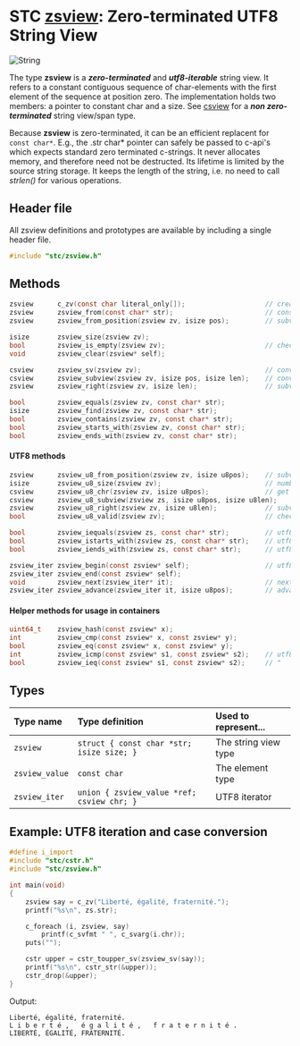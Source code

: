 # STC [zsview](../include/stc/zsview.h): Zero-terminated UTF8 String View
![String](pics/string.jpg)

The type **zsview** is a ***zero-terminated*** and ***utf8-iterable*** string view. It refers to a
constant contiguous sequence of char-elements with the first element of the sequence at position zero.
The implementation holds two members: a pointer to constant char and a size. See [csview](csview_api.md)
for a ***non zero-terminated*** string view/span type.

Because **zsview** is zero-terminated, it can be an efficient replacent for `const char*`. E.g., the .str
char* pointer can safely be passed to c-api's which expects standard zero terminated c-strings. It never
allocates memory, and therefore need not be destructed. Its lifetime is limited by the source string
storage. It keeps the length of the string, i.e. no need to call *strlen()* for various operations.

## Header file

All zsview definitions and prototypes are available by including a single header file.

```c
#include "stc/zsview.h"
```

## Methods
```c
zsview      c_zv(const char literal_only[]);                    // create from string literal only
zsview      zsview_from(const char* str);                       // construct from const char*
zsview      zsview_from_position(zsview zv, isize pos);         // subview starting from index pos

isize       zsview_size(zsview zv);
bool        zsview_is_empty(zsview zv);                         // check if size == 0
void        zsview_clear(zsview* self);

csview      zsview_sv(zsview zv);                               // convert to csview type
csview      zsview_subview(zsview zv, isize pos, isize len);    // convert to csview type
zsview      zsview_right(zsview zv, isize len);                 // subview of the trailing n bytes

bool        zsview_equals(zsview zv, const char* str);
isize       zsview_find(zsview zv, const char* str);
bool        zsview_contains(zsview zv, const char* str);
bool        zsview_starts_with(zsview zv, const char* str);
bool        zsview_ends_with(zsview zv, const char* str);
```

#### UTF8 methods
```c
zsview      zsview_u8_from_position(zsview zv, isize u8pos);    // subview starting from rune u8pos
isize       zsview_u8_size(zsview zv);                          // number of utf8 runes
csview      zsview_u8_chr(zsview zv, isize u8pos);              // get rune at rune position
csview      zsview_u8_subview(zsview zs, isize u8pos, isize u8len);
zsview      zsview_u8_right(zsview zv, isize u8len);            // subview of the last u8len runes
bool        zsview_u8_valid(zsview zv);                         // check utf8 validity of zv

bool        zsview_iequals(zsview zs, const char* str);         // utf8 case-insensitive comparison
bool        zsview_istarts_with(zsview zs, const char* str);    // utf8 case-insensitive
bool        zsview_iends_with(zsview zs, const char* str);      // utf8 case-insensitive

zsview_iter zsview_begin(const zsview* self);                   // utf8 iteration
zsview_iter zsview_end(const zsview* self);
void        zsview_next(zsview_iter* it);                       // next rune
zsview_iter zsview_advance(zsview_iter it, isize u8pos);        // advance +/- runes
```

#### Helper methods for usage in containers
```c
uint64_t    zsview_hash(const zsview* x);
int         zsview_cmp(const zsview* x, const zsview* y);
bool        zsview_eq(const zsview* x, const zsview* y);
int         zsview_icmp(const zsview* s1, const zsview* s2);    // utf8 case-insensitive comparison
bool        zsview_ieq(const zsview* s1, const zsview* s2);     // "
```

## Types

| Type name      | Type definition                              | Used to represent...     |
|:---------------|:---------------------------------------------|:-------------------------|
| `zsview`       | `struct { const char *str; isize size; }` | The string view type   |
| `zsview_value` | `const char`                                 | The element type         |
| `zsview_iter`  | `union { zsview_value *ref; csview chr; }`   | UTF8 iterator           |

## Example: UTF8 iteration and case conversion
```c
#define i_import
#include "stc/cstr.h"
#include "stc/zsview.h"

int main(void)
{
    zsview say = c_zv("Liberté, égalité, fraternité.");
    printf("%s\n", zs.str);

    c_foreach (i, zsview, say)
        printf(c_svfmt " ", c_svarg(i.chr));
    puts("");

    cstr upper = cstr_toupper_sv(zsview_sv(say));
    printf("%s\n", cstr_str(&upper));
    cstr_drop(&upper);
}
```
Output:
```
Liberté, égalité, fraternité.
L i b e r t é ,   é g a l i t é ,   f r a t e r n i t é .
LIBERTÉ, ÉGALITÉ, FRATERNITÉ.
```
